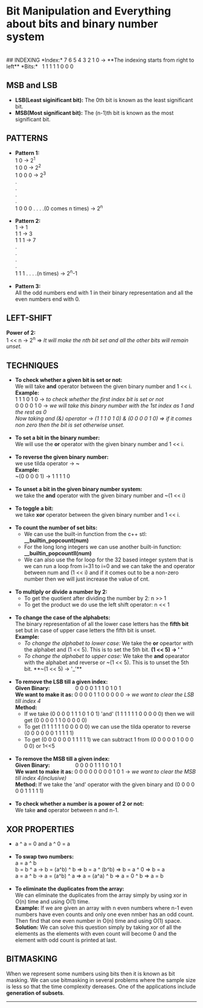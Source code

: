 # Bit Manipulation and Everything about bits and binary number system

<br>
## INDEXING
*Index:* 7 6 5 4 3 2 1 0 -> **The indexing starts from right to left**  
*Bits:*&nbsp;&nbsp;&nbsp;1 1 1 1 1 0 0 0  

## MSB and LSB
- **LSB(Least siginificant bit):** The 0th bit is known as the least significant bit.
- **MSB(Most significant bit):** The (n-1)th bit is known as the most significant bit. 

## PATTERNS
- **Pattern 1:**<br>
1 0 -> 2<sup>1</sup><br>
1 0 0 -> 2<sup>2</sup><br>
1 0 0 0 -> 2<sup>3</sup><br>
.<br>
.<br>
.<br>
.<br>
1 0 0 0 . . . .(0 comes n times) -> 2<sup>n</sup><br><br>
- **Pattern 2:**<br>
1 -> 1<br>
1 1 -> 3<br>
1 1 1 -> 7<br>
.<br>
.<br>
.<br>
.<br>
1 1 1 . . . .(n times) -> 2<sup>n</sup>-1<br><br>
- **Pattern 3:**<br>
All the odd numbers end with 1 in their binary representation and all the even numbers end with 0.<br>

## LEFT-SHIFT
**Power of 2:**<br>
1 &lt;&lt; n -> 2<sup>n</sup> => *It will make the nth bit set and all the other bits will remain unset.*<br>

## TECHNIQUES
- **To check whether a given bit is set or not:**<br>
We will take **and** operator between the given binary number and 1 &lt;&lt; i.<br>
**Example:**<br>
1 1 1 0 1 0 -> *to check whether the first index bit is set or not*<br>
0 0 0 0 1 0 -> *we will take this binary number with the 1st index as 1 and the rest as 0*<br>
*Now taking and (&) operator -> (1 1 1 0 1 0) & (0 0 0 0 1 0) => if it comes non zero then the bit is set otherwise unset.*<br><br>
- **To set a bit in the binary number:**<br>
We will use the **or** operator with the given binary number and 1 &lt;&lt; i.<br><br>
- **To reverse the given binary number:**<br>
we use tilda operator -> **~**<br>
**Example:**<br>
~(0 0 0 0 1) -> 1 1 1 1 0<br><br>
- **To unset a bit in the given binary number system:**<br>
we take the **and** operator with the given binary number and ~(1 &lt;&lt; i)<br><br>
- **To toggle a bit:**<br>
we take **xor** operator between the given binary number and 1 &lt;&lt; i.<br><br>
- **To count the number of set bits:**<br>
	- We can use the built-in function from the c++ stl: **__builtin_popcount(num)**<br>
	- For the long long integers we can use another built-in function: **__builtin_popcountll(num)**<br>
	- We can also use the for loop for the 32 based integer system that is we can run a loop from i=31 to i=0 and we can take the and operator between num and (1 &lt;&lt; i) and if it comes out to be a non-zero number then we will just increase the value of cnt.<br><br>
- **To multiply or divide a number by 2:**<br>
	- To get the quotient after dividing the number by 2: n >> 1<br>
	- To get the product we do use the left shift operator: n &lt;&lt; 1<br><br>
- **To change the case of the alphabets:**<br>
The binary representation of all the lower case letters has the **fifth bit** set but in case of upper case letters the fifth bit is unset.<br>
**Example:**<br>
	- *To change the alphabet to lower case:* We take the **or** opeartor with the alphabet and (1 &lt;&lt; 5). This is to set the 5th bit. **(1 &lt;&lt; 5) -> ' '**<br>
	- *To change the alphabet to upper case:* We take the **and** opearator with the alphabet and reverse or ~(1 &lt;&lt; 5). This is to unset the 5th bit. **~(1 &lt;&lt; 5) -> '_'**<br><br>
- **To remove the LSB till a given index:**<br>
**Given Binary:**&nbsp;&nbsp;&nbsp;&nbsp;&nbsp;&nbsp;&nbsp;&nbsp;&nbsp;&nbsp;&nbsp;&nbsp;&nbsp;&nbsp;&nbsp;&nbsp; 0 0 0 0 1 1 1 0 1 0 1<br>
**We want to make it as:**   0 0 0 0 1 1 0 0 0 0 0 -> *we want to clear the LSB till index 4*<br>
**Method:**<br> 
	- If we take (0 0 0 0 1 1 1 0 1 0 1) 'and' (1 1 1 1 1 1 0 0 0 0 0) then we will get (0 0 0 0 1 1 0 0 0 0 0)<br>
	- To get (1 1 1 1 1 1 0 0 0 0 0) we can use the tilda operator to reverse (0 0 0 0 0 0 1 1 1 1 1)<br>
	- To get (0 0 0 0 0 0 1 1 1 1 1) we can subtract 1 from (0 0 0 0 0 1 0 0 0 0 0) or 1<<5<br><br>
- **To remove the MSB till a given index:**<br>
**Given Binary:**&nbsp;&nbsp;&nbsp;&nbsp;&nbsp;&nbsp;&nbsp;&nbsp;&nbsp;&nbsp;&nbsp;&nbsp;&nbsp;&nbsp;&nbsp;&nbsp; 0 0 0 0 1 1 1 0 1 0 1<br>
**We want to make it as:**   0 0 0 0 0 0 0 0 1 0 1 -> *we want to clear the MSB till index 4(inclusive)*<br>
**Method:** If we take the 'and' operator with the given binary and (0 0 0 0 0 0 1 1 1 1 1)<br><br>
- **To check whether a number is a power of 2 or not:**<br>
We take **and** operator between n and n-1.<br>

## XOR PROPERTIES
- a ^ a = 0 and a ^ 0 = a<br><br>
- **To swap two numbers:**<br>
a = a ^ b<br>
b = b ^ a -> b = (a^b) ^ b => b = a ^ (b^b) => b = a ^ 0 => b = a<br>
a = a ^ b -> a = (a^b) ^ a => a = (a^a) ^ b => a = 0 ^ b => a = b<br><br>
- **To eliminate the duplicates from the array:**<br>
We can eliminate the duplicates from the array simply by using xor in O(n) time and using O(1) time.<br>
**Example:**  If we are given an array with n even numbers where n-1 even numbers have even counts and only one even nmber has an odd count. Then find that one even number in O(n) time and using O(1) space.<br>
**Solution:** We can solve this question simply by taking xor of all the elements as the elements with even count will become 0 and the element with odd count is printed at last.<br>

## BITMASKING
When we represent some numbers using bits then it is known as bit masking. We can use bitmasking in several problems where the sample size is less so that the time complexity dereases. One of the applications include **generation of subsets**.<br>

---